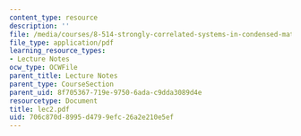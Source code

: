 ```yaml
---
content_type: resource
description: ''
file: /media/courses/8-514-strongly-correlated-systems-in-condensed-matter-physics-fall-2003/706c870d8995d4799efc26a2e210e5ef_lec2.pdf
file_type: application/pdf
learning_resource_types:
- Lecture Notes
ocw_type: OCWFile
parent_title: Lecture Notes
parent_type: CourseSection
parent_uid: 8f705367-719e-9750-6ada-c9dda3089d4e
resourcetype: Document
title: lec2.pdf
uid: 706c870d-8995-d479-9efc-26a2e210e5ef
---
```

